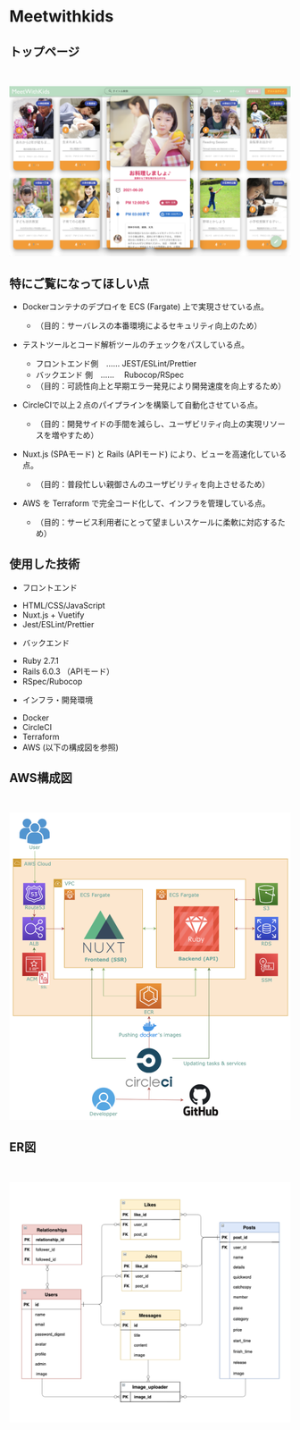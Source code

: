 # Meetwithkids


## トップページ
<br>

![TOP](/frontend/assets/images/readme/top1.png "TOP")
<br>


## 特にご覧になってほしい点
* Dockerコンテナのデプロイを ECS (Fargate) 上で実現させている点。<br>
  * （目的：サーバレスの本番環境によるセキュリティ向上のため）<br>

* テストツールとコード解析ツールのチェックをパスしている点。<br>
  * フロントエンド側　……   JEST/ESLint/Prettier
  * バックエンド 側　……  　Rubocop/RSpec
  * （目的：可読性向上と早期エラー発見により開発速度を向上するため）<br>

* CircleCIで以上２点のパイプラインを構築して自動化させている点。<br>
  * （目的：開発サイドの手間を減らし、ユーザビリティ向上の実現リソースを増やすため）

* Nuxt.js (SPAモード) と Rails (APIモード) により、ビューを高速化している点。<br>
  * （目的：普段忙しい親御さんのユーザビリティを向上させるため）<br>

* AWS を Terraform で完全コード化して、インフラを管理している点。<br>
  * （目的：サービス利用者にとって望ましいスケールに柔軟に対応するため）<br>

## 使用した技術
* フロントエンド  
- HTML/CSS/JavaScript
- Nuxt.js + Vuetify
- Jest/ESLint/Prettier

* バックエンド 
- Ruby 2.7.1  
- Rails 6.0.3 （APIモード）
- RSpec/Rubocop

* インフラ・開発環境  
- Docker
- CircleCI
- Terraform
- AWS (以下の構成図を参照)

## AWS構成図
<br>

![AWS](/frontend/assets/images/infrastructure3.png "AWS")
<br>


## ER図
<br>

![ER](frontend/assets/images/ER4.png "ER")
<br>





